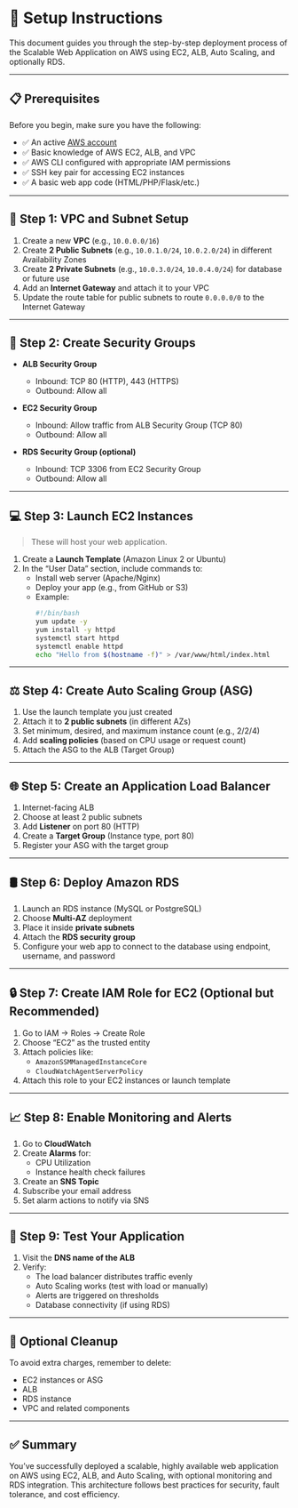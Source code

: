 # 🚀 Setup Instructions

This document guides you through the step-by-step deployment process of the Scalable Web Application on AWS using EC2, ALB, Auto Scaling, and optionally RDS.

---

## 📋 Prerequisites

Before you begin, make sure you have the following:

- ✅ An active [AWS account](https://aws.amazon.com/)
- ✅ Basic knowledge of AWS EC2, ALB, and VPC
- ✅ AWS CLI configured with appropriate IAM permissions
- ✅ SSH key pair for accessing EC2 instances
- ✅ A basic web app code (HTML/PHP/Flask/etc.)

---

## 🧱 Step 1: VPC and Subnet Setup

1. Create a new **VPC** (e.g., `10.0.0.0/16`)
2. Create **2 Public Subnets** (e.g., `10.0.1.0/24`, `10.0.2.0/24`) in different Availability Zones
3. Create **2 Private Subnets** (e.g., `10.0.3.0/24`, `10.0.4.0/24`) for database or future use
4. Add an **Internet Gateway** and attach it to your VPC
5. Update the route table for public subnets to route `0.0.0.0/0` to the Internet Gateway

---

## 🧩 Step 2: Create Security Groups

- **ALB Security Group**
  - Inbound: TCP 80 (HTTP), 443 (HTTPS)
  - Outbound: Allow all

- **EC2 Security Group**
  - Inbound: Allow traffic from ALB Security Group (TCP 80)
  - Outbound: Allow all

- **RDS Security Group (optional)**
  - Inbound: TCP 3306 from EC2 Security Group
  - Outbound: Allow all

---

## 💻 Step 3: Launch EC2 Instances

> These will host your web application.

1. Create a **Launch Template** (Amazon Linux 2 or Ubuntu)
2. In the “User Data” section, include commands to:
   - Install web server (Apache/Nginx)
   - Deploy your app (e.g., from GitHub or S3)
   - Example:
     ```bash
     #!/bin/bash
     yum update -y
     yum install -y httpd
     systemctl start httpd
     systemctl enable httpd
     echo "Hello from $(hostname -f)" > /var/www/html/index.html
     ```

---

## ⚖️ Step 4: Create Auto Scaling Group (ASG)

1. Use the launch template you just created
2. Attach it to **2 public subnets** (in different AZs)
3. Set minimum, desired, and maximum instance count (e.g., 2/2/4)
4. Add **scaling policies** (based on CPU usage or request count)
5. Attach the ASG to the ALB (Target Group)

---

## 🌐 Step 5: Create an Application Load Balancer

1. Internet-facing ALB
2. Choose at least 2 public subnets
3. Add **Listener** on port 80 (HTTP)
4. Create a **Target Group** (Instance type, port 80)
5. Register your ASG with the target group

---

## 🛢️ Step 6: Deploy Amazon RDS

1. Launch an RDS instance (MySQL or PostgreSQL)
2. Choose **Multi-AZ** deployment
3. Place it inside **private subnets**
4. Attach the **RDS security group**
5. Configure your web app to connect to the database using endpoint, username, and password

---

## 🔒 Step 7: Create IAM Role for EC2 (Optional but Recommended)

1. Go to IAM → Roles → Create Role
2. Choose “EC2” as the trusted entity
3. Attach policies like:
   - `AmazonSSMManagedInstanceCore`
   - `CloudWatchAgentServerPolicy`
4. Attach this role to your EC2 instances or launch template

---

## 📈 Step 8: Enable Monitoring and Alerts

1. Go to **CloudWatch**
2. Create **Alarms** for:
   - CPU Utilization
   - Instance health check failures
3. Create an **SNS Topic**
4. Subscribe your email address
5. Set alarm actions to notify via SNS

---

## 🧪 Step 9: Test Your Application

1. Visit the **DNS name of the ALB**
2. Verify:
   - The load balancer distributes traffic evenly
   - Auto Scaling works (test with load or manually)
   - Alerts are triggered on thresholds
   - Database connectivity (if using RDS)

---

## 🧹 Optional Cleanup

To avoid extra charges, remember to delete:
- EC2 instances or ASG
- ALB
- RDS instance
- VPC and related components

---

## ✅ Summary

You’ve successfully deployed a scalable, highly available web application on AWS using EC2, ALB, and Auto Scaling, with optional monitoring and RDS integration. This architecture follows best practices for security, fault tolerance, and cost efficiency.
